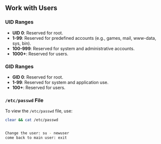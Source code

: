## Work with Users

### UID Ranges
- **UID 0**: Reserved for root.
- **1-99**: Reserved for predefined accounts (e.g., games, mail, www-data, sys, bin).
- **100-999**: Reserved for system and administrative accounts.
- **1000+**: Reserved for users.

### GID Ranges
- **GID 0**: Reserved for root.
- **1-99**: Reserved for system and application use.
- **100+**: Reserved for users.

### `/etc/passwd` File

To view the `/etc/passwd` file, use:
```sh
clear && cat /etc/passwd


Change the user: su - newuser
come back to main user: exit

